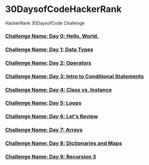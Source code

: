# 30DaysofCodeHackerRank
HackerRank 30DaysofCode Challenge

### [Challenge Name: Day 0: Hello, World.](https://www.hackerrank.com/snippets/ef058458-70d6-4a1f-b075-18d289c653db/kapilchaudharys-snippet-from-day-0-hello-world-)

### [Challenge Name: Day 1: Data Types](https://www.hackerrank.com/snippets/0e44f583-7335-4412-9c71-0a6c8d8110bd/kapilchaudharys-snippet-from-day-1-data-types)

### [Challenge Name: Day 2: Operators](https://www.hackerrank.com/snippets/009b8b40-3fc5-444e-b827-571871c1bf57/kapilchaudharys-snippet-from-day-2-operators)

### [Challenge Name: Day 3: Intro to Conditional Statements](https://www.hackerrank.com/snippets/d0900a15-ff7b-4ade-add7-0ec1864ae9ec/kapilchaudharys-snippet-from-day-3-intro-to-conditional-statements)

### [Challenge Name: Day 4: Class vs. Instance](https://www.hackerrank.com/snippets/5913b817-c914-4aea-84ce-81b9eb24cc04/kapilchaudharys-snippet-from-day-4-class-vs-instance)

### [Challenge Name: Day 5: Loops](https://www.hackerrank.com/snippets/2e87d868-946c-46a6-b880-eb4106fa1188/kapilchaudharys-snippet-from-day-5-loops)

### [Challenge Name: Day 6: Let's Review](https://www.hackerrank.com/snippets/daa2127d-4fc1-4f5f-bcb3-50c4a1ddd20a/kapilchaudharys-snippet-from-day-6-lets-review)

### [Challenge Name: Day 7: Arrays](https://www.hackerrank.com/snippets/1bd002a9-5675-4fb5-b52c-2cdf797c6dda/kapilchaudharys-snippet-from-day-7-arrays)

### [Challenge Name: Day 8: Dictionaries and Maps](https://www.hackerrank.com/snippets/8309dc89-03fe-497e-90be-a864f940239b/kapilchaudharys-snippet-from-day-8-dictionaries-and-maps)

### [Challenge Name: Day 9: Recursion 3  ](https://www.hackerrank.com/snippets/7ca2a6c5-daa5-449b-afac-bb8e80100d05/kapilchaudharys-snippet-from-day-9-recursion-3)
